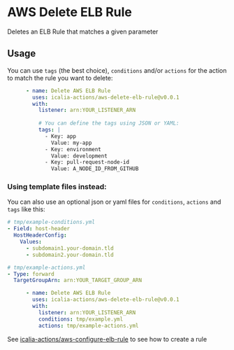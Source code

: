 # AWS Delete ELB Rule

Deletes an ELB Rule that matches a given parameter

## Usage

You can use `tags` (the best choice), `conditions` and/or `actions` for the
action to match the rule you want to delete:

```yaml
      - name: Delete AWS ELB Rule
        uses: icalia-actions/aws-delete-elb-rule@v0.0.1
        with:
          listener: arn:YOUR_LISTENER_ARN
          
          # You can define the tags using JSON or YAML:
          tags: |
            - Key: app
              Value: my-app
            - Key: environment
              Value: development
            - Key: pull-request-node-id
              Value: A_NODE_ID_FROM_GITHUB
```

### Using template files instead:

You can also use an optional json or yaml files for `conditions`, `actions` and
`tags` like this:

```yaml
# tmp/example-conditions.yml
- Field: host-header
  HostHeaderConfig:
    Values:
      - subdomain1.your-domain.tld
      - subdomain2.your-domain.tld
```

```yaml
# tmp/example-actions.yml
- Type: forward
  TargetGroupArn: arn:YOUR_TARGET_GROUP_ARN
```

```yaml
      - name: Delete AWS ELB Rule
        uses: icalia-actions/aws-delete-elb-rule@v0.0.1
        with:
          listener: arn:YOUR_LISTENER_ARN
          conditions: tmp/example.yml
          actions: tmp/example-actions.yml
```

See [icalia-actions/aws-configure-elb-rule](https://github.com/icalia-actions/aws-configure-elb-rule) to see how to create a rule
